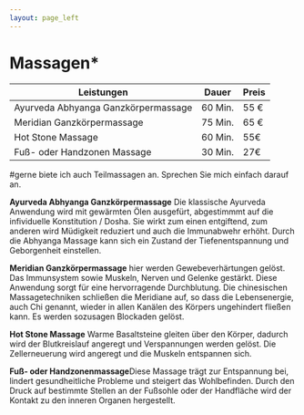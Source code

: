 ```yaml
---
layout: page_left
---
```


# Massagen*

| Leistungen          | Dauer 	| Preis 	|
|--------|-------|-------|
| Ayurveda Abhyanga Ganzkörpermassage	| 60 Min.	| 55 €    	|
| Meridian Ganzkörpermassage   	| 75 Min.	| 65 €    	|
| Hot Stone Massage       	| 60 Min.	| 55€    	|
| Fuß- oder Handzonen Massage  	| 30 Min.	| 27€    	|


#gerne biete ich auch Teilmassagen an. Sprechen Sie mich einfach darauf an.

**Ayurveda Abhyanga Ganzkörpermassage**
Die klassische Ayurveda Anwendung wird mit gewärmten Ölen ausgefürt, abgestimmmt auf die infividuelle Konstitution / Dosha. Sie wirkt zum einen entgiftend, zum anderen wird Müdigkeit reduziert und auch die Immunabwehr erhöht. Durch die Abhyanga Massage kann sich ein Zustand der Tiefenentspannung und Geborgenheit einstellen.

**Meridian Ganzkörpermassage**
hier werden Gewebeverhärtungen gelöst. Das Immunsystem sowie Muskeln, Nerven und Gelenke gestärkt. Diese Anwendung sorgt für eine hervorragende Durchblutung. Die chinesischen Massagetechniken schließen die Meridiane auf, so dass die Lebensenergie, auch Chi genannt, wieder in allen Kanälen des Körpers ungehindert fließen kann. Es werden sozusagen Blockaden gelöst.

**Hot Stone Massage**
Warme Basaltsteine gleiten über den Körper, dadurch wird der Blutkreislauf angeregt und Verspannungen werden gelöst. Die Zellerneuerung wird angeregt und die Muskeln entspannen sich.

**Fuß- oder Handzonenmassage**Diese Massage trägt zur Entspannung bei, lindert gesundheitliche Probleme und steigert das Wohlbefinden. Durch den Druck auf bestimmte Stellen an der Fußsohle oder der Handfläche wird der Kontakt zu den inneren Organen hergestellt.
